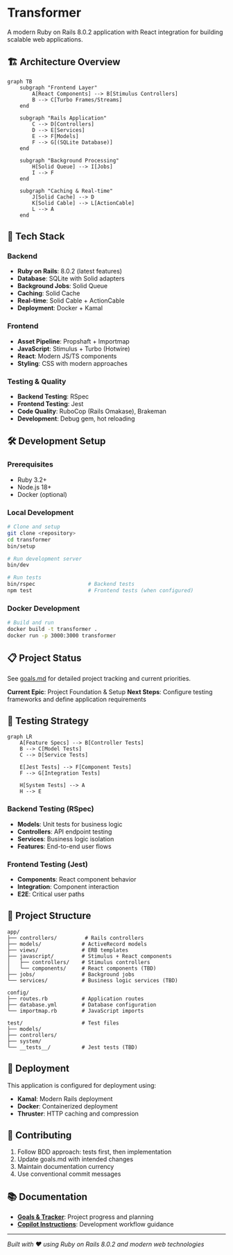 # Transformer

A modern Ruby on Rails 8.0.2 application with React integration for building scalable web applications.

## 🏗️ Architecture Overview

```mermaid
graph TB
    subgraph "Frontend Layer"
        A[React Components] --> B[Stimulus Controllers]
        B --> C[Turbo Frames/Streams]
    end
    
    subgraph "Rails Application"
        C --> D[Controllers]
        D --> E[Services]
        E --> F[Models]
        F --> G[(SQLite Database)]
    end
    
    subgraph "Background Processing"
        H[Solid Queue] --> I[Jobs]
        I --> F
    end
    
    subgraph "Caching & Real-time"
        J[Solid Cache] --> D
        K[Solid Cable] --> L[ActionCable]
        L --> A
    end
```

## 🚀 Tech Stack

### Backend
- **Ruby on Rails**: 8.0.2 (latest features)
- **Database**: SQLite with Solid adapters
- **Background Jobs**: Solid Queue
- **Caching**: Solid Cache
- **Real-time**: Solid Cable + ActionCable
- **Deployment**: Docker + Kamal

### Frontend
- **Asset Pipeline**: Propshaft + Importmap
- **JavaScript**: Stimulus + Turbo (Hotwire)
- **React**: Modern JS/TS components
- **Styling**: CSS with modern approaches

### Testing & Quality
- **Backend Testing**: RSpec
- **Frontend Testing**: Jest
- **Code Quality**: RuboCop (Rails Omakase), Brakeman
- **Development**: Debug gem, hot reloading

## 🛠️ Development Setup

### Prerequisites
- Ruby 3.2+
- Node.js 18+
- Docker (optional)

### Local Development
```bash
# Clone and setup
git clone <repository>
cd transformer
bin/setup

# Run development server
bin/dev

# Run tests
bin/rspec                 # Backend tests
npm test                  # Frontend tests (when configured)
```

### Docker Development
```bash
# Build and run
docker build -t transformer .
docker run -p 3000:3000 transformer
```

## 📋 Project Status

See [goals.md](./goals.md) for detailed project tracking and current priorities.

**Current Epic**: Project Foundation & Setup
**Next Steps**: Configure testing frameworks and define application requirements

## 🧪 Testing Strategy

```mermaid
graph LR
    A[Feature Specs] --> B[Controller Tests]
    B --> C[Model Tests]
    C --> D[Service Tests]
    
    E[Jest Tests] --> F[Component Tests]
    F --> G[Integration Tests]
    
    H[System Tests] --> A
    H --> E
```

### Backend Testing (RSpec)
- **Models**: Unit tests for business logic
- **Controllers**: API endpoint testing
- **Services**: Business logic isolation
- **Features**: End-to-end user flows

### Frontend Testing (Jest)
- **Components**: React component behavior
- **Integration**: Component interaction
- **E2E**: Critical user paths

## 📁 Project Structure

```
app/
├── controllers/         # Rails controllers
├── models/             # ActiveRecord models
├── views/              # ERB templates
├── javascript/         # Stimulus + React components
│   ├── controllers/    # Stimulus controllers
│   └── components/     # React components (TBD)
├── jobs/               # Background jobs
└── services/           # Business logic services (TBD)

config/
├── routes.rb           # Application routes
├── database.yml        # Database configuration
└── importmap.rb        # JavaScript imports

test/                   # Test files
├── models/
├── controllers/
├── system/
└── __tests__/          # Jest tests (TBD)
```

## 🚢 Deployment

This application is configured for deployment using:
- **Kamal**: Modern Rails deployment
- **Docker**: Containerized deployment
- **Thruster**: HTTP caching and compression

## 🤝 Contributing

1. Follow BDD approach: tests first, then implementation
2. Update goals.md with intended changes
3. Maintain documentation currency
4. Use conventional commit messages

## 📚 Documentation

- **[Goals & Tracker](./goals.md)**: Project progress and planning
- **[Copilot Instructions](./.github/copilot-instructions.md)**: Development workflow guidance

---

*Built with ❤️ using Ruby on Rails 8.0.2 and modern web technologies*
